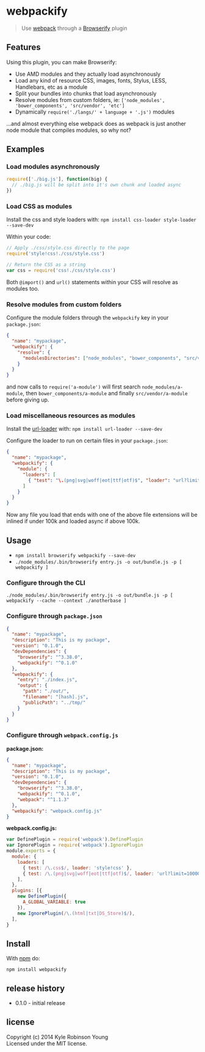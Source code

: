 # webpackify

> Use [webpack](http://webpack.github.io/docs/) through a [Browserify](http://browserify.org) plugin

## Features

Using this plugin, you can make Browserify:

* Use AMD modules and they actually load asynchronously
* Load any kind of resource CSS, images, fonts, Stylus, LESS, Handlebars, etc as a module
* Split your bundles into chunks that load asynchronously
* Resolve modules from custom folders, ie: `['node_modules', 'bower_components', 'src/vendor', 'etc']`
* Dynamically `require('./langs/' + language + '.js')` modules

...and almost everything else webpack does as webpack is just another node module that compiles modules, so why not?

## Examples

### Load modules asynchronously

``` js
require(['./big.js'], function(big) {
  // ./big.js will be split into it's own chunk and loaded async
})
```

### Load CSS as modules

Install the css and style loaders with: `npm install css-loader style-loader --save-dev`

Within your code:

``` js
// Apply ./css/style.css directly to the page
require('style!css!./css/style.css')

// Return the CSS as a string
var css = require('css!./css/style.css')
```

Both `@import()` and `url()` statements within your CSS will resolve as modules too.

### Resolve modules from custom folders

Configure the module folders through the `webpackify` key in your `package.json`:

``` json
{
  "name": "mypackage",
  "webpackify": {
    "resolve": {
      "modulesDirectories": ["node_modules", "bower_components", "src/vendor"]
    }
  }
}
```

and now calls to `require('a-module')` will first search `node_modules/a-module`, then `bower_components/a-module` and finally `src/vendor/a-module` before giving up.

### Load miscellaneous resources as modules

Install the [url-loader](https://github.com/webpack/url-loader) with: `npm install url-loader --save-dev`

Configure the loader to run on certain files in your `package.json`:

``` json
{
  "name": "mypackage",
  "webpackify": {
    "module": {
      "loaders": [
        { "test": "\.(png|svg|woff|eot|ttf|otf)$", "loader": "url?limit=100000" }
      ]
    }
  }
}
```

Now any file you load that ends with one of the above file extensions will be inlined if under 100k and loaded async if above 100k.

## Usage

* `npm install browserify webpackify --save-dev`
* `./node_modules/.bin/browserify entry.js -o out/bundle.js -p [ webpackify ]`

### Configure through the CLI

``` shell
./node_modules/.bin/browserify entry.js -o out/bundle.js -p [ webpackify --cache --context ./anotherbase ]
```

### Configure through `package.json`

``` json
{
  "name": "mypackage",
  "description": "This is my package",
  "version": "0.1.0",
  "devDependencies": {
    "browserify": "^3.38.0",
    "webpackify": "^0.1.0"
  },
  "webpackify": {
    "entry": "./index.js",
    "output": {
      "path": "./out/",
      "filename": "[hash].js",
      "publicPath": "../tmp/"
    }
  }
}
```

### Configure through `webpack.config.js`

**package.json:**

``` json
{
  "name": "mypackage",
  "description": "This is my package",
  "version": "0.1.0",
  "devDependencies": {
    "browserify": "^3.38.0",
    "webpackify": "^0.1.0",
    "webpack": "^1.1.3"
  },
  "webpackify": "webpack.config.js"
}
```

**webpack.config.js:**

``` js
var DefinePlugin = require('webpack').DefinePlugin
var IgnorePlugin = require('webpack').IgnorePlugin
module.exports = {
  module: {
    loaders: [
      { test: /\.css$/, loader: 'style!css' },
      { test: /\.(png|svg|woff|eot|ttf|otf)$/, loader: 'url?limit=100000' }
    ],
  },
  plugins: [{
    new DefinePlugin({
      A_GLOBAL_VARIABLE: true
    }),
    new IgnorePlugin(/\.(html|txt|DS_Store)$/),
  ],
}
```

## Install

With [npm](http://npmjs.org) do:

```
npm install webpackify
```

## release history

* 0.1.0 - initial release

## license
Copyright (c) 2014 Kyle Robinson Young  
Licensed under the MIT license.

